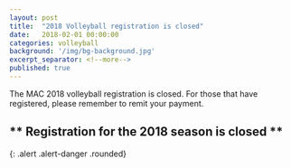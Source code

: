 ```yaml
---
layout: post
title:  "2018 Volleyball registration is closed"
date:   2018-02-01 00:00:00
categories: volleyball
background: '/img/bg-background.jpg'
excerpt_separator: <!--more-->
published: true
---
```

The MAC 2018 volleyball registration is closed. For those that have registered, please remember to remit your payment.
## ** Registration for the 2018 season is closed **
{: .alert .alert-danger .rounded}